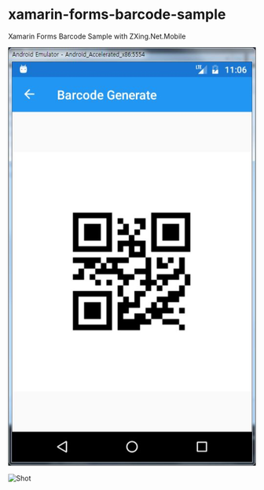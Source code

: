 # xamarin-forms-barcode-sample
Xamarin Forms Barcode Sample with ZXing.Net.Mobile

![Shot](ScreenShot/BarcodePage.JPG?raw=true "Generate")

![Shot](ScreenShot/ScreenShot/BarcodePage.JPG?raw=true "Main")

